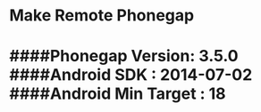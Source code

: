 Make Remote Phonegap
==
####Phonegap Version: 3.5.0
####Android SDK : 2014-07-02
####Android Min Target : 18 
==


